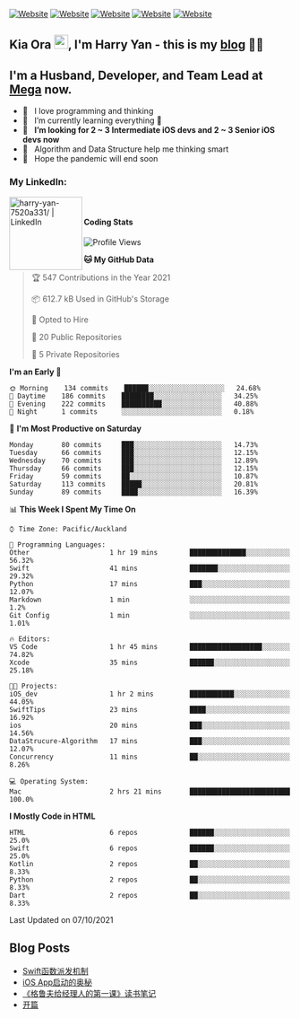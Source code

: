 [![Website](https://img.shields.io/badge/Swift-FA7343?style=for-the-badge&logo=swift&logoColor=white)](https://swift.org/blog/)
[![Website](https://img.shields.io/badge/Dart-0175C2?style=for-the-badge&logo=dart&logoColor=white)](https://dart.dev/tools/sdk)
[![Website](https://img.shields.io/badge/Kotlin-0095D5?&style=for-the-badge&logo=kotlin&logoColor=white)](https://developer.android.com/kotlin?gclid=CjwKCAjw1JeJBhB9EiwAV612yyBJK6NE-Iltekll2TQW2PnS4ijhe8gDua3nAh7o--FWFoWabiKBwxoCyfEQAvD_BwE&gclsrc=aw.ds)
[![Website](https://img.shields.io/badge/C%23-239120?style=for-the-badge&logo=c-sharp&logoColor=white)](https://docs.microsoft.com/en-us/dotnet/csharp/)
[![Website](https://img.shields.io/badge/Python-14354C?style=for-the-badge&logo=python&logoColor=white)](https://www.python.org/)

## Kia Ora <a href="https://harryyan.github.io"><img src="https://media.giphy.com/media/hvRJCLFzcasrR4ia7z/giphy.gif" width="25px"></a>,  I'm Harry Yan - this is my [blog] 👨‍💻

## I'm a Husband, Developer, and Team Lead at [Mega](https://mega.io/) now.

- 🔭 &nbsp; I love programming and thinking
- 🌱 &nbsp; I’m currently learning everything 🤣
- 👯 &nbsp; **I’m looking for 2 ~ 3 Intermediate iOS devs and 2 ~ 3 Senior iOS devs now**
- 👻 &nbsp; Algorithm and Data Structure help me thinking smart
- 👺 &nbsp; Hope the pandemic will end soon


### My LinkedIn:
[<img align="left" alt="harry-yan-7520a331/ | LinkedIn" width="130" src="https://img.shields.io/badge/LinkedIn-0077B5?style=for-the-badge&logo=linkedin&logoColor=white" />][linkedin]

<br />

#### Coding Stats

<!--START_SECTION:waka-->
![Profile Views](http://img.shields.io/badge/Profile%20Views-5-blue)

**🐱 My GitHub Data** 

> 🏆 547 Contributions in the Year 2021
 > 
> 📦 612.7 kB Used in GitHub's Storage 
 > 
> 💼 Opted to Hire
 > 
> 📜 20 Public Repositories 
 > 
> 🔑 5 Private Repositories  
 > 
**I'm an Early 🐤** 

```text
🌞 Morning    134 commits    ██████░░░░░░░░░░░░░░░░░░░   24.68% 
🌆 Daytime    186 commits    ████████░░░░░░░░░░░░░░░░░   34.25% 
🌃 Evening    222 commits    ██████████░░░░░░░░░░░░░░░   40.88% 
🌙 Night      1 commits      ░░░░░░░░░░░░░░░░░░░░░░░░░   0.18%

```
📅 **I'm Most Productive on Saturday** 

```text
Monday       80 commits     ███░░░░░░░░░░░░░░░░░░░░░░   14.73% 
Tuesday      66 commits     ███░░░░░░░░░░░░░░░░░░░░░░   12.15% 
Wednesday    70 commits     ███░░░░░░░░░░░░░░░░░░░░░░   12.89% 
Thursday     66 commits     ███░░░░░░░░░░░░░░░░░░░░░░   12.15% 
Friday       59 commits     ██░░░░░░░░░░░░░░░░░░░░░░░   10.87% 
Saturday     113 commits    █████░░░░░░░░░░░░░░░░░░░░   20.81% 
Sunday       89 commits     ████░░░░░░░░░░░░░░░░░░░░░   16.39%

```


📊 **This Week I Spent My Time On** 

```text
⌚︎ Time Zone: Pacific/Auckland

💬 Programming Languages: 
Other                    1 hr 19 mins        ██████████████░░░░░░░░░░░   56.32% 
Swift                    41 mins             ███████░░░░░░░░░░░░░░░░░░   29.32% 
Python                   17 mins             ███░░░░░░░░░░░░░░░░░░░░░░   12.07% 
Markdown                 1 min               ░░░░░░░░░░░░░░░░░░░░░░░░░   1.2% 
Git Config               1 min               ░░░░░░░░░░░░░░░░░░░░░░░░░   1.01%

🔥 Editors: 
VS Code                  1 hr 45 mins        ██████████████████░░░░░░░   74.82% 
Xcode                    35 mins             ██████░░░░░░░░░░░░░░░░░░░   25.18%

🐱‍💻 Projects: 
iOS_dev                  1 hr 2 mins         ███████████░░░░░░░░░░░░░░   44.05% 
SwiftTips                23 mins             ████░░░░░░░░░░░░░░░░░░░░░   16.92% 
ios                      20 mins             ███░░░░░░░░░░░░░░░░░░░░░░   14.56% 
DataStrucure-Algorithm   17 mins             ███░░░░░░░░░░░░░░░░░░░░░░   12.07% 
Concurrency              11 mins             ██░░░░░░░░░░░░░░░░░░░░░░░   8.26%

💻 Operating System: 
Mac                      2 hrs 21 mins       █████████████████████████   100.0%

```

**I Mostly Code in HTML** 

```text
HTML                     6 repos             ██████░░░░░░░░░░░░░░░░░░░   25.0% 
Swift                    6 repos             ██████░░░░░░░░░░░░░░░░░░░   25.0% 
Kotlin                   2 repos             ██░░░░░░░░░░░░░░░░░░░░░░░   8.33% 
Python                   2 repos             ██░░░░░░░░░░░░░░░░░░░░░░░   8.33% 
Dart                     2 repos             ██░░░░░░░░░░░░░░░░░░░░░░░   8.33%

```



 Last Updated on 07/10/2021
<!--END_SECTION:waka-->

## Blog Posts

<!-- BLOG-POST-LIST:START -->
- [Swift函数派发机制](https://harryyan.github.io/2021/08/27/Swift%E5%87%BD%E6%95%B0%E6%B4%BE%E5%8F%91%E6%9C%BA%E5%88%B6/)
- [iOS App启动的奥秘](https://harryyan.github.io/2021/04/20/iOS%20App%E5%90%AF%E5%8A%A8%E7%9A%84%E5%A5%A5%E7%A7%98/)
- [《格鲁夫给经理人的第一课》读书笔记](https://harryyan.github.io/2020/07/23/%E6%A0%BC%E9%B2%81%E5%A4%AB%E7%BB%99%E7%BB%8F%E7%90%86%E4%BA%BA%E7%9A%84%E7%AC%AC%E4%B8%80%E8%AF%BE%E8%AF%BB%E4%B9%A6%E7%AC%94%E8%AE%B0/)
- [开篇](https://harryyan.github.io/2019/04/19/%E5%BC%80%E7%AF%87%E5%AF%84%E8%AF%AD/)
<!-- BLOG-POST-LIST:END -->

[blog]: https://harryyan.github.io/
[linkedin]: https://linkedin.com/in/harry-yan-7520a331
